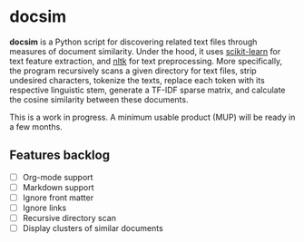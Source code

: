 # docsim

**docsim** is a Python script for discovering related text files through measures of document similarity. Under the hood, it uses [scikit-learn](https://github.com/scikit-learn/scikit-learn) for text feature extraction, and [nltk](https://github.com/nltk/nltk) for text preprocessing. More specifically, the program recursively scans a given directory for text files, strip undesired characters, tokenize the texts, replace each token with its respective linguistic stem, generate a TF-IDF sparse matrix, and calculate the cosine similarity between these documents.

This is a work in progress. A minimum usable product (MUP) will be ready in a few months.

## Features backlog

- [ ] Org-mode support
- [ ] Markdown support
- [ ] Ignore front matter
- [ ] Ignore links
- [ ] Recursive directory scan
- [ ] Display clusters of similar documents
